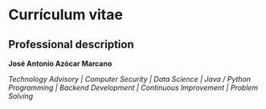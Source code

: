 # Currículum vitae

## Professional description

**José Antonio Azócar Marcano**

_Technology Advisory | Computer Security | Data Science | Java / Python Programming | Backend Development | Continuous Improvement | Problem Solving_